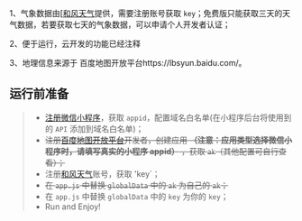 1、气象数据由[[和风天气](http://www.heweather.com/)提供，需要注册账号获取 `key`；免费版只能获取三天的天气数据，若要获取七天的气象数据，可以申请个人开发者认证；

2、便于运行，云开发的功能已经注释

3、地理信息来源于 百度地图开放平台https://lbsyun.baidu.com/。



## 运行前准备
> * [注册微信小程序](https://mp.weixin.qq.com/wxopen/waregister?action=step1)，获取 `appid`，配置域名白名单(在小程序后台将使用到的 `API` 添加到域名白名单)；
> * ~~注册[百度地图开放平台](https://lbsyun.baidu.com/)开发者，创建应用 **（注意：应用类型选择微信小程序时，请填写真实的小程序 appid）** ，获取 `ak`（其他配置可自行查看）；~~
> * 注册[和风天气](http://www.heweather.com/)账号，获取 'key`；
> * ~~在 `app.js` 中替换 `globalData` 中的 `ak` 为自己的 `ak`；~~
> * 在 `app.js` 中替换 `globalData` 中的 `key` 为你的 `key`；
> * Run and Enjoy!


